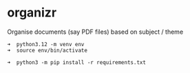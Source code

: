 # organizr
Organise documents (say PDF files) based on subject / theme

```
➜  python3.12 -m venv env
➜  source env/bin/activate

➜  python3 -m pip install -r requirements.txt
```
